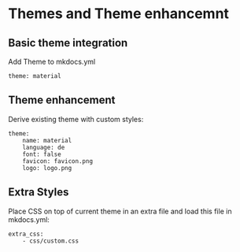 # Themes and Theme enhancemnt

## Basic theme integration
Add Theme to mkdocs.yml
```
theme: material
```

## Theme enhancement
Derive existing theme with custom styles:
```
theme: 
    name: material
    language: de
    font: false
    favicon: favicon.png
    logo: logo.png
```

## Extra Styles
Place CSS on top of current theme in an extra file and load this file in mkdocs.yml:
```
extra_css: 
    - css/custom.css
```